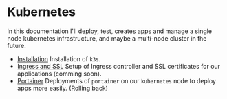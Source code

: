 # Kubernetes

In this documentation I'll deploy, test, creates apps and manage a single node kubernetes infrastructure, and maybe a multi-node cluster in the future.

- [Installation](installation/README.md) Installation of `k3s`.
- [Ingress and SSL](kubernetes/) Setup of Ingress controller and SSL certificates for our applications (comming soon).
- [Portainer](kubernetes/portainer/README.md) Deployments of `portainer` on our `kubernetes` node to deploy apps more easily. (Rolling back)